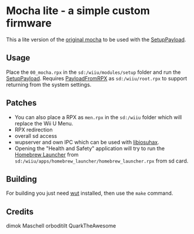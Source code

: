 # Mocha lite - a simple custom firmware
This a lite version of the [original mocha](https://github.com/dimok789/mocha) to be used with the [SetupPayload](https://github.com/wiiu-env/SetupPayload).

## Usage
Place the `00_mocha.rpx` in the `sd:/wiiu/modules/setup` folder and run the [SetupPayload](https://github.com/wiiu-env/SetupPayload).
Requires [PayloadFromRPX](https://github.com/wiiu-env/PayloadFromRPX) as `sd:/wiiu/root.rpx` to support returning from the system settings.

## Patches
- You can also place a RPX as `men.rpx` in the `sd:/wiiu` folder which will replace the Wii U Menu.
- RPX redirection
- overall sd access
- wupserver and own IPC which can be used with [libiosuhax](https://github.com/wiiu-env/libiosuhax).
- Opening the "Health and Safety" application will try to run the [Homebrew Launcher](https://github.com/dimok789/homebrew_launcher/) from `sd:/wiiu/apps/homebrew_launcher/homebrew_launcher.rpx` from sd card.

## Building

For building you just need [wut](https://github.com/devkitPro/wut/) installed, then use the `make` command.

## Credits
dimok
Maschell
orboditilt
QuarkTheAwesome